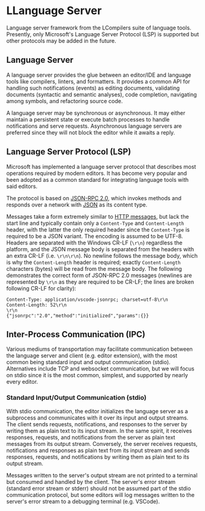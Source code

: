 # LLanguage Server

Language server framework from the LCompilers suite of language tools.
Presently, only Microsoft's Language Server Protocol (LSP) is supported but
other protocols may be added in the future.

## Language Server

A language server provides the glue between an editor/IDE and language tools
like compilers, linters, and formatters. It provides a common API for handling
such notifications (events) as editing documents, validating documents
(syntactic and semantic analyses), code completion, navigating among symbols,
and refactoring source code.

A language server may be synchronous or asynchronous. It may either maintain a
persistent state or execute batch processes to handle notifications and serve
requests. Asynchronous language servers are preferred since they will not block
the editor while it awaits a reply.

## Language Server Protocol (LSP)

Microsoft has implemented a language server protocol that describes most
operations required by modern editors. It has become very popular and been
adopted as a common standard for integrating language tools with said editors.

The protocol is based on [JSON-RPC 2.0](https://www.jsonrpc.org/specification),
which invokes methods and responds over a network with
[JSON](https://www.json.org/json-en.html) as its content type.

Messages take a form extremely similar to [HTTP
messages](https://developer.mozilla.org/en-US/docs/Web/HTTP/Messages), but lack
the start line and typically contain only a `Content-Type` and `Content-Length`
header, with the latter the only required header since the `Content-Type` is
required to be a JSON variant. The encoding is assumed to be UTF-8. Headers are
separated with the Windows CR-LF (`\r\n`) regardless the platform, and the JSON
message body is separated from the headers with an extra CR-LF (i.e.
`\r\n\r\n`). No newline follows the message body, which is why the
`Content-Length` header is required; exactly `Content-Length` characters (bytes)
will be read from the message body. The following demonstrates the correct form
of JSON-RPC 2.0 messages (newlines are represented by `\r\n` as they are
required to be CR-LF; the lines are broken following CR-LF for clarity):

```text
Content-Type: application/vscode-jsonrpc; charset=utf-8\r\n
Content-Length: 52\r\n
\r\n
{"jsonrpc":"2.0","method":"initialized","params":{}}
```

## Inter-Process Communication (IPC)

Various mediums of transportation may facilitate communication between the
language server and client (e.g. editor extension), with the most common being
standard input and output communication (stdio). Alternatives include TCP and
websocket communication, but we will focus on stdio since it is the most common,
simplest, and supported by nearly every editor.

### Standard Input/Output Communication (stdio)

With stdio communication, the editor initializes the language server as a
subprocess and communicates with it over its input and output streams. The
client sends requests, notifications, and responses to the server by writing
them as plain text to its input stream. In the same spirit, it receives
responses, requests, and notifications from the server as plain text messages
from its output stream. Conversely, the server receives requests, notifications
and responses as plain text from its input stream and sends responses, requests,
and notifications by writing them as plain text to its output stream.

Messages written to the server's output stream are not printed to a terminal but
consumed and handled by the client. The server's error stream (standard error
stream or stderr) should not be assumed part of the stdio communication
protocol, but some editors will log messages written to the server's error
stream to a debugging terminal (e.g. VSCode).
